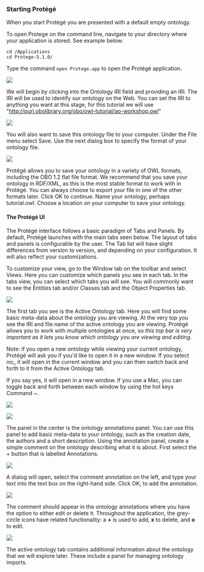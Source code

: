 ### Starting Protégé

When you start Protégé you are presented with a default empty ontology. 

To open Protege on the command line, navigate to your directory where your application is stored. 
See example below:
```
cd /Applications
cd Protege-5.1.0/
```
Type the command `open Protege.app` to open the Protégé application.

![](./media/Figure1.png)

We will begin by clicking into the Ontology IRI field and providing an IRI. The IRI will be used to identify our ontology on the Web. You can set the IRI to anything you want at this stage, for this tutorial we will use "http://purl.obolibrary.org/obo/owl-tutorial/ao-workshop.owl"

![](./media/Figure2.png)

You will also want to save this ontology file to your computer. Under the File menu select Save.  Use the next dialog box to specify the format of your ontology file.

![](./media/Figure3.png)

Protégé allows you to save your ontology in a variety of OWL formats, including the OBO 1.2 flat file format. We recommend that you save your ontology in RDF/XML, as this is the most stable format to work with in Protégé. You can always choose to export your file in one of the other formats later.  Click OK to continue. Name your ontology, perhaps tutorial.owl. Choose a location on your computer to save your ontology.

#### The Protégé UI

The Protégé interface follows a basic paradigm of Tabs and Panels. By default, Protégé launches with the main tabs seen below. The layout of tabs and panels is configurable by the user.  The Tab list will have slight differences from version to version, and depending on your configuration.  It will also reflect your customizations.

To customize your view, go to the Window tab on the toolbar and select Views. Here you can customize which panels you see in each tab. In the tabs view, you can select which tabs you will see. You will commonly want to see the Entities tab and/or Classes tab and the Object Properties tab.

![](./media/Figure4.png)

The first tab you see is the Active Ontology tab. Here you will find some basic meta-data about the ontology you are viewing. At the very top you see the IRI and file name of the active ontology you are viewing. Protégé allows you to work with multiple ontologies at once, so _this top bar is very important as it lets you know which ontology you are viewing and editing_.

Note: if you open a new ontology while viewing your current ontology, Protégé will ask you if you'd like to open it in a new window. If you select no;, it will open in the current window and you can then switch back and forth to it from the Active Ontology tab.

If you say yes, it will open in a new window. If you use a Mac, you can toggle back and forth between each window by using the hot keys Command ~.

![](./media/KeyboardShortcuts.png)

![](./media/Figure5.png)

The panel in the center is the ontology annotations panel. You can use this panel to add basic meta-data to your ontology, such as the creation date, the authors and a short description. Using the annotation panel, create a simple comment on the ontology describing what it is about. First select the + button that is labelled Annotations.

![](./media/Figure6.png)

A dialog will open, select the comment annotation on the left, and type your text into the text box on the right-hand side.  Click OK; to add the annotation.

![](./media/Figure7.png)

The comment should appear in the ontology annotations where you have the option to either edit or delete it. Throughout the application, the grey-circle icons have related functionality: a **+** is used to add, **x** to delete, and **o** to edit.

![](./media/Figure8.png)

The active ontology tab contains additional information about the ontology that we will explore later. These include a panel for managing ontology imports.
